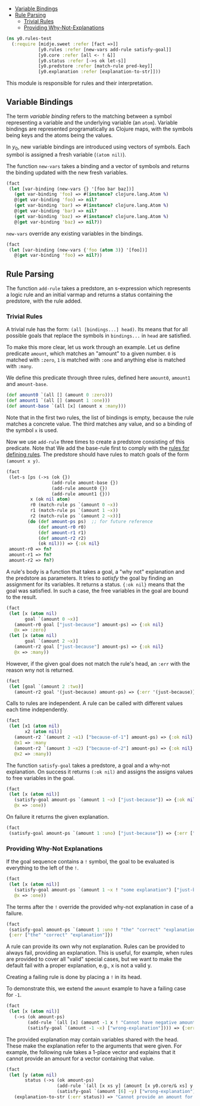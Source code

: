   * [Variable Bindings](#variable-bindings)
  * [Rule Parsing](#rule-parsing)
    * [Trivial Rules](#trivial-rules)
    * [Providing Why-Not-Explanations](#providing-why-not-explanations)
```clojure
(ns y0.rules-test
  (:require [midje.sweet :refer [fact =>]]
            [y0.rules :refer [new-vars add-rule satisfy-goal]]
            [y0.core :refer [all <- ! &]]
            [y0.status :refer [->s ok let-s]]
            [y0.predstore :refer [match-rule pred-key]]
            [y0.explanation :refer [explanation-to-str]]))

```
This module is responsible for rules and their interpretation.

## Variable Bindings

The term _variable binding_ refers to the matching between a symbol representing a variable
and the underlying variable (an `atom`). Variable bindings are represented programatically as
Clojure maps, with the symbols being keys and the atoms being the values.

In $y_0$, new variable bindings are introduced using vectors of symbols. Each symbol is
assigned a fresh variable (`(atom nil)`).

The function `new-vars` takes a binding and a vector of symbols and returns the binding updated
with the new fresh variables.
```clojure
(fact
 (let [var-binding (new-vars {} '[foo bar baz])]
   (get var-binding 'foo) => #(instance? clojure.lang.Atom %)
   @(get var-binding 'foo) => nil?
   (get var-binding 'bar) => #(instance? clojure.lang.Atom %)
   @(get var-binding 'bar) => nil?
   (get var-binding 'baz) => #(instance? clojure.lang.Atom %)
   @(get var-binding 'baz) => nil?))

```
`new-vars` override any existing variables in the bindings.
```clojure
(fact
 (let [var-binding (new-vars {'foo (atom 3)} '[foo])] 
   @(get var-binding 'foo) => nil?))

```
## Rule Parsing

The function `add-rule` takes a predstore, an s-expression which represents a logic rule and
an initial varmap and returns a status containing the predstore, with the rule added.

### Trivial Rules

A trivial rule has the form: `(all [bindings...] head)`. Its means that for all possible goals
that replace the symbols in `bindings...` in `head` are satisfied.

To make this more clear, let us work through an example. Let us define predicate `amount`,
which matches an "amount" to a given number. `0` is matched with `:zero`, `1` is matched with
`:one` and anything else is matched with `:many`.

We define this predicate through three rules, defined here `amount0`, `amount1` and
`amount-base`.
```clojure
(def amount0 `(all [] (amount 0 :zero)))
(def amount1 `(all [] (amount 1 :one)))
(def amount-base `(all [x] (amount x :many)))

```
Note that in the first two rules, the list of bindings is empty, because the rule matches a
concrete value. The third matches any value, and so a binding of the symbol `x` is used.

Now we use `add-rule` three times to create a predstore consisting of this predicate. Note that
We add the base-rule first to comply with the [rules for defining rules](predstore.md#predicate-definitions).
The predstore should have rules to match goals of the form `(amount x y)`.
```clojure
(fact
 (let-s [ps (->s (ok {})
                 (add-rule amount-base {})
                 (add-rule amount0 {})
                 (add-rule amount1 {}))
         x (ok nil atom)
         r0 (match-rule ps `(amount 0 ~x))
         r1 (match-rule ps `(amount 1 ~x))
         r2 (match-rule ps `(amount 2 ~x))]
        (do (def amount-ps ps)  ;; for future reference
            (def amount-r0 r0)
            (def amount-r1 r1)
            (def amount-r2 r2)
            (ok nil))) => {:ok nil}
 amount-r0 => fn?
 amount-r1 => fn?
 amount-r2 => fn?)

```
A rule's body is a function that takes a goal, a "why not" explanation and the predstore as parameters.
It tries to _satisfy_ the goal by finding an assignment for its variables. It returns a status.
`{:ok nil}` means that the goal was satisfied. In such a case, the free variables in the goal are bound
to the result.
```clojure
(fact
 (let [x (atom nil)
       goal `(amount 0 ~x)]
   (amount-r0 goal ["just-because"] amount-ps) => {:ok nil}
   @x => :zero)
 (let [x (atom nil)
       goal `(amount 2 ~x)]
   (amount-r2 goal ["just-because"] amount-ps) => {:ok nil}
   @x => :many))

```
However, if the given goal does not match the rule's head, an `:err` with the reason wny not is
returned.
```clojure
(fact
 (let [goal `(amount 2 :two)]
   (amount-r2 goal '(just-because) amount-ps) => {:err '(just-because)}))

```
Calls to rules are independent. A rule can be called with different values each time independently.
```clojure
(fact
 (let [x1 (atom nil)
       x2 (atom nil)]
   (amount-r2 `(amount 2 ~x1) ["because-of-1"] amount-ps) => {:ok nil}
   @x1 => :many
   (amount-r2 `(amount 3 ~x2) ["because-of-2"] amount-ps) => {:ok nil}
   @x2 => :many))

```
The function `satisfy-goal` takes a predstore, a goal and a why-not explanation. On success it
returns `(:ok nil)` and assigns the assigns values to free variables in the goal.
```clojure
(fact
 (let [x (atom nil)]
   (satisfy-goal amount-ps `(amount 1 ~x) ["just-because"]) => {:ok nil}
   @x => :one))

```
On failure it returns the given explanation.
```clojure
(fact
 (satisfy-goal amount-ps `(amount 1 :uno) ["just-because"]) => {:err ["just-because"]})

```
### Providing Why-Not Explanations

If the goal sequence contains a `!` symbol, the goal to be evaluated is everything to the left of
the `!`.
```clojure
(fact
 (let [x (atom nil)]
   (satisfy-goal amount-ps `(amount 1 ~x ! "some explanation") ["just-because"]) => {:ok nil}
   @x => :one))

```
The terms after the `!` override the provided why-not explanation in case of a failure.
```clojure
(fact
 (satisfy-goal amount-ps `(amount 1 :uno ! "the" "correct" "explanation") ["wrong-explanation"]) =>
 {:err ["the" "correct" "explanation"]})

```
A rule can provide its own why not explanation. Rules can be provided to always fail, providing
an explanation. This is useful, for example, when rules are provided to cover all "valid" special
cases, but we want to make the default fail with a proper explanation, e.g., x is not a valid y.

Creating a failing rule is done by placing a `!` in its head.

To demonstrate this, we extend the `amount` example to have a failing case for `-1`.
```clojure
(fact
 (let [x (atom nil)]
   (->s (ok amount-ps)
        (add-rule `(all [x] (amount -1 x ! "Cannot have negative amounts")) {})
        (satisfy-goal `(amount -1 ~x) ["wrong-explanation"]))) => {:err ["Cannot have negative amounts"]})

```
The provided explanation may contain variables shared with the head. These make the explanation
refer to the arguments that were given. For example, the following rule takes a 1-place vector
and explains that it cannot provide an amount for a vector containing that value.
```clojure
(fact
 (let [y (atom nil)
       status (->s (ok amount-ps)
                   (add-rule `(all [x xs y] (amount [x y0.core/& xs] y ! "Cannot provide an amount for a vector containing" x)) {})
                   (satisfy-goal `(amount [6] ~y) ["wrong-explanation"]))]
   (explanation-to-str (:err status)) => "Cannot provide an amount for a vector containing 6"))

```

